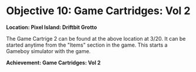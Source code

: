 # Objective 10: Game Cartridges: Vol 2
**Location: Pixel Island: Driftbit Grotto**  

The Game Cartrige 2 can be found at the above location at 3/20.
It can be started anytime from the "Items" section in the game.
This starts a Gameboy simulator with the game.

**Achievement: Game Cartridges: Vol 2**
<!--stackedit_data:
eyJoaXN0b3J5IjpbOTUzMzI1Mjc0LC0yMDEwMTkyNjNdfQ==
-->